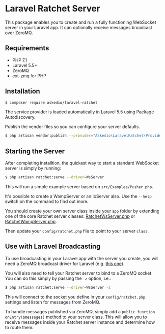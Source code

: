 # Laravel Ratchet Server

This package enables you to create and run a fully functioning WebSocket server in your Laravel app. It can optionally receive messages broadcast over ZeroMQ.

## Requirements

- PHP 7.1
- Laravel 5.5+
- ZeroMQ
- ext-zmq for PHP

## Installation

```bash
$ composer require askedio/laravel-ratchet
```

The service provider is loaded automatically in Laravel 5.5 using Package Autodiscovery.

Publish the vendor files so you can configure your server defaults.

```bash
$ php artisan vendor:publish --provider="Askedio\LaravelRatchet\Providers\LaravelRatchetServiceProvider"
```

## Starting the Server

After completing installtion, the quickest way to start a standard WebSocket server is simply by running:

```bash
$ php artisan ratchet:serve --driver=WsServer
```

This will run a simple example server based on `src/Examples/Pusher.php`.

It's possible to create a WampServer or an IoServer also. Use the `--help` switch on the command to find out more.

You should create your own server class inside your `app` folder by extending one of the core Ratchet server classes: [RatchetWsServer.php](https://github.com/Askedio/laravel-ratchet/blob/master/src/RatchetWsServer.php) or [RatchetWampServer.php](https://github.com/Askedio/laravel-ratchet/blob/master/src/RatchetWampServer.php).

Then update your `config/ratchet.php` file to point to your server `class`.

## Use with Laravel Broadcasting

To use broadcasting in your Laravel app with the server you create, you will need a ZeroMQ broadcast driver for Laravel (e.g. [this one](https://github.com/pelim/laravel-zmq)).

You will also need to tell your Ratchet server to bind to a ZeroMQ socket. You can do this simply by passing the `-z` option, i.e.:

```bash
$ php artisan ratchet:serve --driver=WsServer -z
```

This will connect to the socket you define in your `config/ratchet.php` settings and listen for messages from ZeroMQ.

To handle messages published via ZeroMQ, simply add a `public function onEntry($messages)` method to your server class. This will allow you to receive messages inside your Ratchet server instance and determine how to route them.

